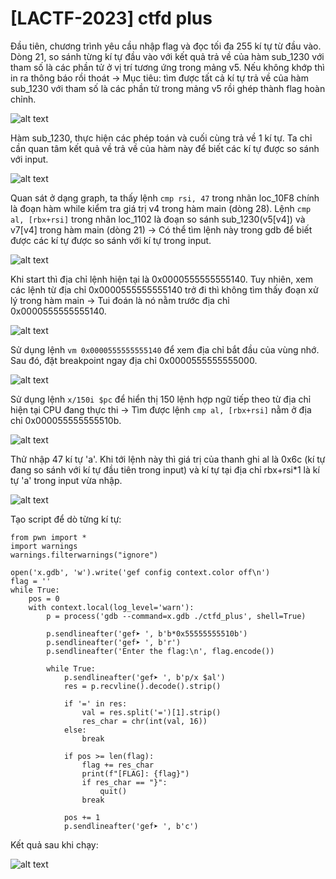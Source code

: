 # [LACTF-2023] ctfd plus

<p>Đầu tiên, chương trình yêu cầu nhập flag và đọc tối đa 255 kí tự từ đầu vào. Dòng 21, so sánh từng kí tự đầu vào với kết quả trả về của hàm sub_1230 với tham số là các phần tử ở vị trí tương ứng trong mảng v5. Nếu không khớp thì in ra thông báo rồi thoát -> Mục tiêu: tìm được tất cả kí tự trả về của hàm sub_1230 với tham số là các phần tử trong mảng v5 rồi ghép thành flag hoàn chỉnh.</p>

![alt text](/thanhlai/post/reverse_engineering/image/post4/image.png)

<p>Hàm sub_1230, thực hiện các phép toán và cuối cùng trả về 1 kí tự. Ta chỉ cần quan tâm kết quả về trả về của hàm này để biết các kí tự được so sánh với input.</p>

![alt text](/thanhlai/post/reverse_engineering/image/post4/image-1.png)

<p>Quan sát ở dạng graph, ta thấy lệnh <code>cmp rsi, 47</code> trong nhãn loc_10F8 chính là đoạn hàm while kiểm tra giá trị v4 trong hàm main (dòng 28). Lệnh <code>cmp al, [rbx+rsi]</code> trong nhãn loc_1102 là đoạn so sánh sub_1230(v5[v4]) và v7[v4] trong hàm main (dòng 21) -> Có thể tìm lệnh này trong gdb để biết được các kí tự được so sánh với kí tự trong input.</p>

![alt text](/thanhlai/post/reverse_engineering/image/post4/image-2.png)

<p>Khi start thì địa chỉ lệnh hiện tại là 0x0000555555555140. Tuy nhiên, xem các lệnh từ địa chỉ 0x0000555555555140 trở đi thì không tìm thấy đoạn xử lý trong hàm main -> Tui đoán là nó nằm trước địa chỉ 0x0000555555555140.</p>

![alt text](/thanhlai/post/reverse_engineering/image/post4/image-6.png)

<p>Sử dụng lệnh <code>vm 0x0000555555555140</code> để xem địa chỉ bắt đầu của vùng nhớ. Sau đó, đặt breakpoint ngay địa chỉ 0x0000555555555000.</p>

![alt text](/thanhlai/post/reverse_engineering/image/post4/image-3.png)

<p>Sử dụng lệnh <code>x/150i $pc</code> để hiển thị 150 lệnh hợp ngữ tiếp theo từ địa chỉ hiện tại CPU đang thực thi -> Tìm được lệnh <code>cmp al, [rbx+rsi]</code> nằm ở địa chỉ 0x000055555555510b.</p>

![alt text](/thanhlai/post/reverse_engineering/image/post4/image-4.png)

<p>Thử nhập 47 kí tự 'a'. Khi tới lệnh này thì giá trị của thanh ghi al là 0x6c (kí tự đang so sánh với kí tự đầu tiên trong input) và kí tự tại địa chỉ rbx+rsi*1 là kí tự 'a' trong input vừa nhập.</p>

![alt text](/thanhlai/post/reverse_engineering/image/post4/image-5.png)

<p>Tạo script để dò từng kí tự:</p>

```
from pwn import *
import warnings
warnings.filterwarnings("ignore")

open('x.gdb', 'w').write('gef config context.color off\n')
flag = ''
while True:
    pos = 0
    with context.local(log_level='warn'):
        p = process('gdb --command=x.gdb ./ctfd_plus', shell=True)

        p.sendlineafter('gef➤ ', b'b*0x55555555510b')
        p.sendlineafter('gef➤ ', b'r')
        p.sendlineafter('Enter the flag:\n', flag.encode())

        while True:
            p.sendlineafter('gef➤ ', b'p/x $al')
            res = p.recvline().decode().strip()

            if '=' in res:
                val = res.split('=')[1].strip()
                res_char = chr(int(val, 16))
            else:
                break

            if pos >= len(flag):
                flag += res_char
                print(f"[FLAG]: {flag}")
                if res_char == "}":
                    quit()
                break

            pos += 1
            p.sendlineafter('gef➤ ', b'c')
```

<p>Kết quả sau khi chạy:</p>

![alt text](/thanhlai/post/reverse_engineering/image/post4/image-7.png)